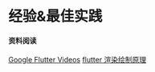 # 经验&最佳实践

#### 资料阅读

[Google Flutter Videos](https://www.youtube.com/googlecode/videos)
[flutter 渲染绘制原理](https://jsshou.cn/blog/canvas/Flutter%E6%B8%B2%E6%9F%93%E4%B9%8BCompositingBits_paint_composite.html)
